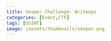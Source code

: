 ```yaml
---
title: Vesper Challenge- Writeups
categories: [Event,CTF]
tags: [OSINT]
image: /assets/thumbnails/vesper.png
---
```







